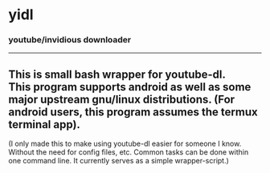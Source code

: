 # yidl
### youtube/invidious downloader
---
This is small bash wrapper for youtube-dl.\
This program supports android as well as some major upstream gnu/linux distributions.
(For android users, this program assumes the termux terminal app).
---
(I only made this to make using youtube-dl easier for someone I know.\
Without the need for config files, etc. Common tasks can be done within one command line.
It currently serves as a simple wrapper-script.)
